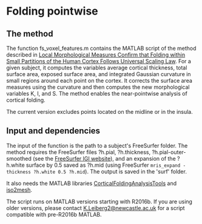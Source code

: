 # Folding pointwise

## The method

The function fs_voxel_features.m contains the MATLAB script of the method described in 
[Local Morphological Measures Confirm that Folding within Small Partitions of the Human Cortex Follows Universal Scaling Law](https://arxiv.org/abs/2103.14061).
For a given subject, it computes the variables average cortical thickness, total surface area, 
exposed surface area, and integrated Gaussian curvature in small regions around each point on the cortex. 
It corrects the surface area measures using the curvature and then computes the new morphological variables K, I, and S.
The method enables the near-pointwise analysis of cortical folding.

The current version excludes points located on the midline or in the insula.

## Input and dependencies

The input of the function is the path to a subject's FreeSurfer folder. The method requires the FreeSurfer files ?h.pial, ?h.thickness, ?h.pial-outer-smoothed 
(see the [FreeSurfer lGI website](https://surfer.nmr.mgh.harvard.edu/fswiki/LGI)), and an expansion of the ?h.white surface by 0.5 saved as ?h.mid (using FreeSurfer ```mris_expand -thickness ?h.white 0.5 ?h.mid```).
The output is saved in the 'surf' folder.

It also needs the MATLAB libraries [CorticalFoldingAnalysisTools](https://github.com/cnnp-lab/CorticalFoldingAnalysisTools) and [iso2mesh](http://iso2mesh.sourceforge.net).

The script runs on MATLAB versions starting with R2016b. If you are using older versions, please contact K.Leiberg2@newcastle.ac.uk for a script compatible with pre-R2016b MATLAB.
